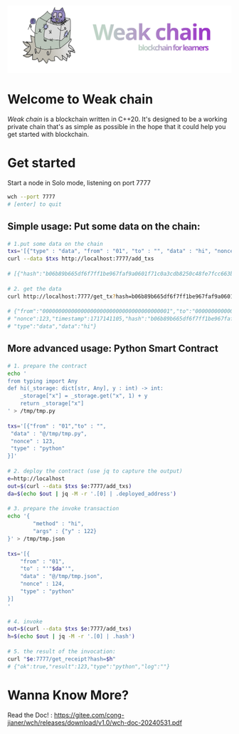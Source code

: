![Logo](./weak/doc/logo.svg)
# Welcome to Weak chain
*Weak chain* is a blockchain written in C++20. It's designed to be a working
private chain that's as simple as possible in the hope that it could help you
get started with blockchain.

# Get started

Start a node in Solo mode, listening on port 7777
```bash
wch --port 7777
# [enter] to quit
```

## Simple usage: Put some data on the chain:
```bash
# 1.put some data on the chain
txs='[{"type" : "data", "from" : "01", "to" : "", "data" : "hi", "nonce" : 123}]'
curl --data $txs http://localhost:7777/add_txs

# [{"hash":"b06b89b665df6f7ff1be967faf9a0601f71c0a3cdb8250c48fe7fcc663b18d1b"}]

# 2. get the data
curl http://localhost:7777/get_tx?hash=b06b89b665df6f7ff1be967faf9a0601f71c0a3cdb8250c48fe7fcc663b18d1b

# {"from":"0000000000000000000000000000000000000001","to":"0000000000000000000000000000000000000000",
# "nonce":123,"timestamp":1717141105,"hash":"b06b89b665df6f7ff1be967faf9a0601f71c0a3cdb8250c48fe7fcc663b18d1b",
# "type":"data","data":"hi"}
```

## More advanced usage: Python Smart Contract
```bash
# 1. prepare the contract
echo '
from typing import Any
def hi(_storage: dict[str, Any], y : int) -> int:
    _storage["x"] = _storage.get("x", 1) + y
    return _storage["x"]
' > /tmp/tmp.py

txs='[{"from" : "01","to" : "",
 "data" : "@/tmp/tmp.py",
 "nonce" : 123,
 "type" : "python"
}]'

# 2. deploy the contract (use jq to capture the output)
e=http://localhost
out=$(curl --data $txs $e:7777/add_txs)
da=$(echo $out | jq -M -r '.[0] | .deployed_address')

# 3. prepare the invoke transaction
echo '{
        "method" : "hi",
        "args" : {"y" : 122}
}' > /tmp/tmp.json

txs='[{
    "from" : "01",
    "to" : "'"$da"'",
    "data" : "@/tmp/tmp.json",
    "nonce" : 124,
    "type" : "python"
}]
'

# 4. invoke
out=$(curl --data $txs $e:7777/add_txs)
h=$(echo $out | jq -M -r '.[0] | .hash')

# 5. the result of the invocation:
curl "$e:7777/get_receipt?hash=$h"
# {"ok":true,"result":123,"type":"python","log":""}
```

# Wanna Know More? 
Read the Doc! : https://gitee.com/cong-jianer/wch/releases/download/v1.0/wch-doc-20240531.pdf
